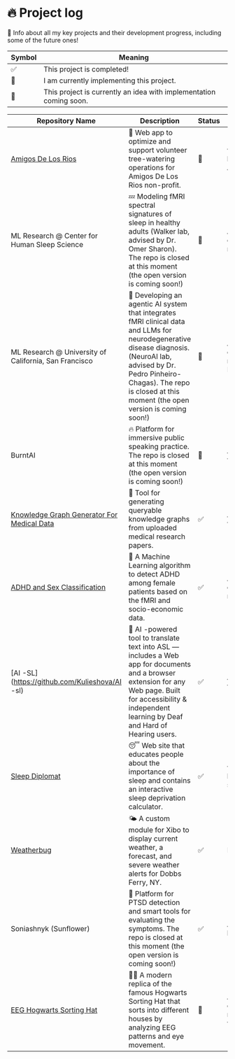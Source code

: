 # 🔥 Project log
📝 Info about all my key projects and their development progress, including some of the future ones!

| Symbol| Meaning|
|-------|--------|
|✅| This project is completed!|
|🚧| I am currently implementing this project.|
|💭| This project is currently an idea with implementation coming soon.|

| Repository Name | Description | Status   | Tags |
|-----------------|-------------|----------|----------|
| [Amigos De Los Rios](https://github.com/calblueprint/amigos-de-los-rios) |🌳 Web  app to optimize and support volunteer tree-watering operations for Amigos De Los Rios non-profit. |🚧| web, backend, AI/ML|
| ML  Research @ Center for Human Sleep Science |💤 Modeling fMRI spectral signatures of sleep in healthy adults (Walker lab, advised by Dr. Omer Sharon). The repo is closed at this moment (the open version is coming soon!)|🚧| AI/ML, computational neuroscience |
| ML  Research @ University of California, San Francisco |🧠 Developing an agentic AI  system that integrates fMRI clinical data and LLMs  for neurodegenerative disease diagnosis. (NeuroAI  lab, advised by Dr. Pedro Pinheiro-Chagas). The repo is closed at this moment (the open version is coming soon!)|🚧|AI/ML, computational neuroscience, LLMs |
| BurntAI  |🔥 Platform for immersive public speaking practice. The repo is closed at this moment (the open version is coming soon!)|🚧| AI/ML, LLMs, web, backend |
| [Knowledge Graph Generator For Medical Data](https://github.com/Kulieshova/knowledge-graph-for-medical-papers) |🧠 Tool for generating queryable knowledge graphs from uploaded medical research papers. |✅| AI/ML, LLMs, web, backend |
| [ADHD and Sex Classification](https://github.com/Kulieshova/ADHD-prediction) |🧠 A Machine Learning algorithm to detect ADHD among female patients based on the fMRI and socio-economic data. |✅| AI/ML, computational neuroscience |
| [AI -SL](https://github.com/Kulieshova/AI -sl) |🧏 AI -powered tool to translate text into ASL — includes a Web  app for documents and a browser extension for any Web page. Built for accessibility & independent learning by Deaf and Hard of Hearing users. |✅| AI/ML, LLMs, web, backend |
| [Sleep Diplomat](https://github.com/Kulieshova/sleep-diplomat) |😴 Web site that educates people about the importance of sleep and contains an interactive sleep deprivation calculator.|✅| web, backend, full-stack |
| [Weatherbug](https://github.com/Kulieshova/weatherbug) |🌤️ A custom module for Xibo to display current weather, a forecast, and severe weather alerts for Dobbs Ferry, NY.|✅| PHP, API |
| Soniashnyk (Sunflower) |🌻 Platform for PTSD detection and smart tools for evaluating the symptoms. The repo is closed at this moment (the open version is coming soon!)|✅| AI/ML, web, backend |
| [EEG Hogwarts Sorting Hat](https://github.com/Kulieshova/eeg-hogwarts-sorting-hat) |🧙🏻 A modern replica of the famous Hogwarts Sorting Hat that sorts into different houses by analyzing EEG patterns and eye movement.|💭| AI/ML, LLMs, computational neuroscience, web, backend |
